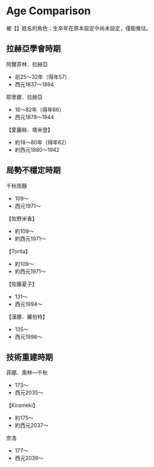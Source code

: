 # Age Comparison
被【】姓名的角色：生卒年在原本設定中尚未設定，僅能推估。

## 拉赫亞學會時期

阿爾菲林．拉赫亞

- 前25～32年（得年57）
- 西元1837～1894

耶里娜．拉赫亞

- 16～82年（得年66）
- 西元1878～1944

【愛麗絲．塔米登】

- 約18～80年（得年62）
- 約西元1880～1942

## 局勢不穩定時期

千秋雨靜

- 109～
- 西元1971～

【佐野米香】

- 約109～
- 約西元1971～

【Torita】

- 約109～
- 約西元1971～

【佐藤夏子】

- 131～
- 西元1994～

【漢娜．羅伯特】

- 135～
- 西元1998～

## 技術重建時期

菲娜．奧林—千秋

- 173～
- 西元2035～

【Kirameki】

- 約175～
- 約西元2037～

奈洛

- 177～
- 西元2039～
